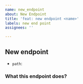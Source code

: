 ```yaml
---
name: new_endpoint
about: New Endpoint
title: 'feat: new endpoint <name>'
labels: new end point
assignees: ''

---
```


## New endpoint <!--name-->
<!-- Make sure you fill all this fields -->

- `path`:

### What this endpoint does?

<!-- 
Explain what actions this endpoint does.
If possible add response object.
 -->
